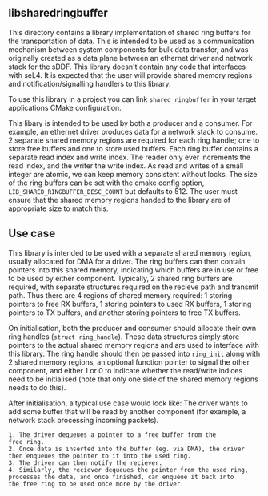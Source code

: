 <!--
   Copyright 2022, UNSW
   SPDX-License-Identifier: CC-BY-SA-4.0
-->

libsharedringbuffer
-------------------

This directory contains a library implementation of shared ring
buffers for the transportation of data. This is intended to be used as a
communication mechanism between system components for bulk data transfer,
and was originally created as a data plane between an ethernet driver and
network stack for the sDDF. This library doesn't contain any code that
interfaces with seL4. It is expected that the user will provide shared
memory regions and notification/signalling handlers to this library.

To use this library in a project you can link `shared_ringbuffer` in your
target applications CMake configuration.

This libary is intended to be used by both a producer and a consumer. For
example, an ethernet driver produces data for a network stack to consume.
2 separate shared memory regions are required for each ring handle; one
to store free buffers and one to store used buffers. Each ring buffer
contains a separate read index and write index. The reader only ever
increments the read index, and the writer the write index. As read and
writes of a small integer are atomic, we can keep memory consistent
without locks.
The size of the ring buffers can be set with the cmake config option,
`LIB_SHARED_RINGBUFFER_DESC_COUNT` but defaults to 512. The user must
ensure that the shared memory regions handed to the library are of
appropriate size to match this.

Use case
---------

This library is intended to be used with a separate shared memory region,
usually allocated for DMA for a driver. The ring buffers can then contain
pointers into this shared memory, indicating which buffers are in use or
free to be used by either component.
Typically, 2 shared ring buffers are required, with separate structures
required on the recieve path and transmit path. Thus there are 4 regions
of shared memory required: 1 storing pointers to free RX buffers,
1 storing pointers to used RX buffers, 1 storing pointers to TX 
buffers, and another storing pointers to free TX buffers.

On initialisation, both the producer and consumer should allocate their
own ring handles (`struct ring_handle`). These data structures simply
store pointers to the actual shared memory regions and are used to
interface with this library. The ring handle should then be passed into
`ring_init` along with 2 shared memory regions, an optional function
pointer to signal the other component, and either 1 or 0 to indicate
whether the read/write indices need to be initialised (note that only one
side of the shared memory regions needs to do this).

After initialisation, a typical use case would look like:
The driver wants to add some buffer that will be read by another component
(for example, a network stack processing incoming packets).

    1. The driver dequeues a pointer to a free buffer from the
    free ring.
    2. Once data is inserted into the buffer (eg. via DMA), the driver
    then enqueues the pointer to it into the used ring.
    3. The driver can then notify the reciever.
    4. Similarly, the reciever dequeues the pointer from the used ring,
    processes the data, and once finished, can enqueue it back into
    the free ring to be used once more by the driver.
